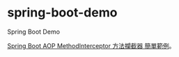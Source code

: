 # spring-boot-demo
Spring Boot Demo

[Spring Boot AOP MethodInterceptor 方法攔截器 簡單範例](https://matthung0807.blogspot.com/2021/06/spring-boot-aop-methodinterceptor-simple-example.html)。